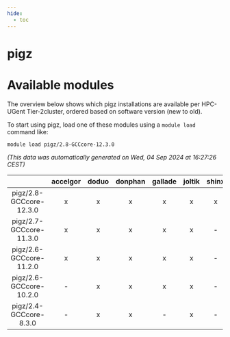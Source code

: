 ```yaml
---
hide:
  - toc
---
```


pigz
====

# Available modules


The overview below shows which pigz installations are available per HPC-UGent Tier-2cluster, ordered based on software version (new to old).

To start using pigz, load one of these modules using a `module load` command like:

```shell
module load pigz/2.8-GCCcore-12.3.0
```

*(This data was automatically generated on Wed, 04 Sep 2024 at 16:27:26 CEST)*  

| |accelgor|doduo|donphan|gallade|joltik|shinx|skitty|
| :---: | :---: | :---: | :---: | :---: | :---: | :---: | :---: |
|pigz/2.8-GCCcore-12.3.0|x|x|x|x|x|x|x|
|pigz/2.7-GCCcore-11.3.0|x|x|x|x|x|-|x|
|pigz/2.6-GCCcore-11.2.0|x|x|x|x|x|-|x|
|pigz/2.6-GCCcore-10.2.0|-|x|x|x|x|-|x|
|pigz/2.4-GCCcore-8.3.0|-|x|x|-|x|-|x|
